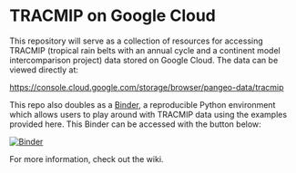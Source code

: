 # TRACMIP on Google Cloud

This repository will serve as a collection of resources for accessing TRACMIP (tropical rain belts with an annual cycle and a continent model intercomparison project) data stored on Google Cloud.
The data can be viewed directly at:

https://console.cloud.google.com/storage/browser/pangeo-data/tracmip

This repo also doubles as a [Binder](https://mybinder.readthedocs.io/en/latest/), a reproducible Python environment which allows users to play around with TRACMIP data using the examples provided here. This Binder can be accessed with the button below:

[![Binder](https://binder.pangeo.io/badge_logo.svg)](https://binder.pangeo.io/v2/gh/charlesbluca/pangeo-tracmip-examples/master)

For more information, check out the wiki.
